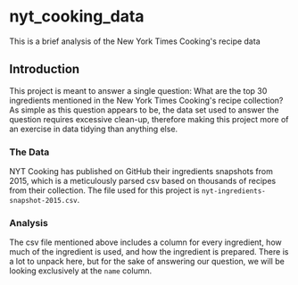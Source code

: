 # nyt_cooking_data
This is a brief analysis of the New York Times Cooking's recipe data

## Introduction

This project is meant to answer a single question: What are the top 30 ingredients mentioned in the New York Times Cooking's recipe collection? 
As simple as this question appears to be, the data set used to answer the question requires excessive clean-up, therefore making this project more of an 
exercise in data tidying than anything else.

### The Data

NYT Cooking has published on GitHub their ingredients snapshots from 2015, which is a meticulously parsed csv based on thousands of recipes from their 
collection. The file used for this project is `nyt-ingredients-snapshot-2015.csv`. 

### Analysis

The csv file mentioned above includes a column for every ingredient, how much of the ingredient is used, and how the ingredient is prepared. There is a lot
to unpack here, but for the sake of answering our question, we will be looking exclusively at the `name` column.

